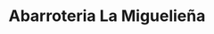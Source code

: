 ---
title: "Abarroteria La Miguelieña"
url: /cojutepeque/abarroteria-la-migueliena/
shop: Spirituosen
---
